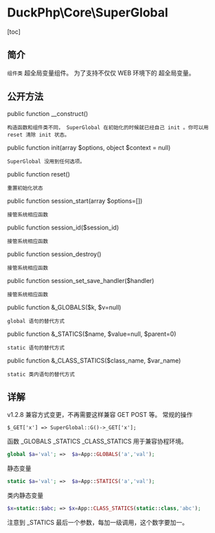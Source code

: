 # DuckPhp\Core\SuperGlobal
[toc]

## 简介

`组件类` 超全局变量组件。 为了支持不仅仅 WEB 环境下的 超全局变量。

## 公开方法
public function __construct()

    构造函数和组件类不同， SuperGlobal 在初始化的时候就已经自己 init 。你可以用 reset 清除 init 状态。
public function init(array $options, object $context = null)

    SuperGlobal 没用到任何选项。
public function reset()

    重置初始化状态
public function session_start(array $options=[])

    接管系统相应函数
public function session_id($session_id)

    接管系统相应函数
public function session_destroy()

    接管系统相应函数
public function session_set_save_handler($handler)

    接管系统相应函数
public function &_GLOBALS($k, $v=null)

    global 语句的替代方式
public function &_STATICS($name, $value=null, $parent=0)

    static 语句的替代方式
public function &_CLASS_STATICS($class_name, $var_name)

    static 类内语句的替代方式
## 详解

v1.2.8 兼容方式变更，不再需要这样兼容 GET POST 等。
常规的操作
```
$_GET['x'] => SuperGlobal::G()->_GET['x'];
```


函数 _GLOBALS _STATICS _CLASS_STATICS 用于兼容协程环境。

```php
global $a='val'; =>  $a=App::GLOBALS('a','val');
```
静态变量 
```php
static $a='val'; =>  $a=App::STATICS('a','val');
```
类内静态变量
```php
$x=static::$abc; => $x=App::CLASS_STATICS(static::class,'abc');

```
注意到 _STATICS 最后一个参数，每加一级调用，这个数字要加一。
